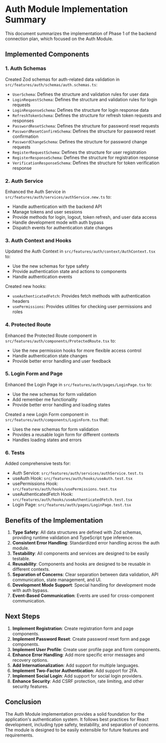 # Auth Module Implementation Summary

This document summarizes the implementation of Phase 1 of the backend connection plan, which focused on the Auth Module.

## Implemented Components

### 1. Auth Schemas

Created Zod schemas for auth-related data validation in `src/features/auth/schemas/auth.schemas.ts`:
- `UserSchema`: Defines the structure and validation rules for user data
- `LoginRequestSchema`: Defines the structure and validation rules for login requests
- `LoginResponseSchema`: Defines the structure for login response data
- `RefreshTokenSchema`: Defines the structure for refresh token requests and responses
- `PasswordResetSchema`: Defines the structure for password reset requests
- `PasswordResetConfirmSchema`: Defines the structure for password reset confirmation
- `PasswordChangeSchema`: Defines the structure for password change requests
- `RegisterRequestSchema`: Defines the structure for user registration
- `RegisterResponseSchema`: Defines the structure for registration response
- `VerificationResponseSchema`: Defines the structure for token verification response

### 2. Auth Service

Enhanced the Auth Service in `src/features/auth/services/authService.new.ts` to:
- Handle authentication with the backend API
- Manage tokens and user sessions
- Provide methods for login, logout, token refresh, and user data access
- Handle development mode with auth bypass
- Dispatch events for authentication state changes

### 3. Auth Context and Hooks

Updated the Auth Context in `src/features/auth/context/AuthContext.tsx` to:
- Use the new schemas for type safety
- Provide authentication state and actions to components
- Handle authentication events

Created new hooks:
- `useAuthenticatedFetch`: Provides fetch methods with authentication headers
- `usePermissions`: Provides utilities for checking user permissions and roles

### 4. Protected Route

Enhanced the Protected Route component in `src/features/auth/components/ProtectedRoute.tsx` to:
- Use the new permission hooks for more flexible access control
- Handle authentication state changes
- Provide better error handling and user feedback

### 5. Login Form and Page

Enhanced the Login Page in `src/features/auth/pages/LoginPage.tsx` to:
- Use the new schemas for form validation
- Add remember me functionality
- Provide better error handling and loading states

Created a new Login Form component in `src/features/auth/components/LoginForm.tsx` that:
- Uses the new schemas for form validation
- Provides a reusable login form for different contexts
- Handles loading states and errors

### 6. Tests

Added comprehensive tests for:
- Auth Service: `src/features/auth/services/authService.test.ts`
- useAuth Hook: `src/features/auth/hooks/useAuth.test.tsx`
- usePermissions Hook: `src/features/auth/hooks/usePermissions.test.tsx`
- useAuthenticatedFetch Hook: `src/features/auth/hooks/useAuthenticatedFetch.test.tsx`
- Login Page: `src/features/auth/pages/LoginPage.test.tsx`

## Benefits of the Implementation

1. **Type Safety**: All data structures are defined with Zod schemas, providing runtime validation and TypeScript type inference.
2. **Consistent Error Handling**: Standardized error handling across the auth module.
3. **Testability**: All components and services are designed to be easily testable.
4. **Reusability**: Components and hooks are designed to be reusable in different contexts.
5. **Separation of Concerns**: Clear separation between data validation, API communication, state management, and UI.
6. **Development Mode Support**: Special handling for development mode with auth bypass.
7. **Event-Based Communication**: Events are used for cross-component communication.

## Next Steps

1. **Implement Registration**: Create registration form and page components.
2. **Implement Password Reset**: Create password reset form and page components.
3. **Implement User Profile**: Create user profile page and form components.
4. **Enhance Error Handling**: Add more specific error messages and recovery options.
5. **Add Internationalization**: Add support for multiple languages.
6. **Implement Two-Factor Authentication**: Add support for 2FA.
7. **Implement Social Login**: Add support for social login providers.
8. **Enhance Security**: Add CSRF protection, rate limiting, and other security features.

## Conclusion

The Auth Module implementation provides a solid foundation for the application's authentication system. It follows best practices for React development, including type safety, testability, and separation of concerns. The module is designed to be easily extensible for future features and requirements.
